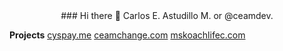 <div align="center">### Hi there 👋 Carlos E. Astudillo M. or @ceamdev. </div>

<b>Projects</b>
<a href="Link">cyspay.me</a>
<a href="Link">ceamchange.com</a>
<a href="Link">mskoachlifec.com</a>

<!--
**ceamdev/ceamdev** is a ✨ _special_ ✨ repository because its `README.md` (this file) appears on your GitHub profile.

Here are some ideas to get you started:

- 🔭 I’m currently working on ...
- 🌱 I’m currently learning ...
- 👯 I’m looking to collaborate on ...
- 🤔 I’m looking for help with ...
- 💬 Ask me about ...
- 📫 How to reach me: ...
- 😄 Pronouns: ...
- ⚡ Fun fact: ...
-->
